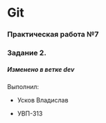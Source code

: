 # Git

### Практическая работа №7

### Задание 2.

##### Изменено в ветке dev

Выполнил:

* Усков Владислав

* УВП-313